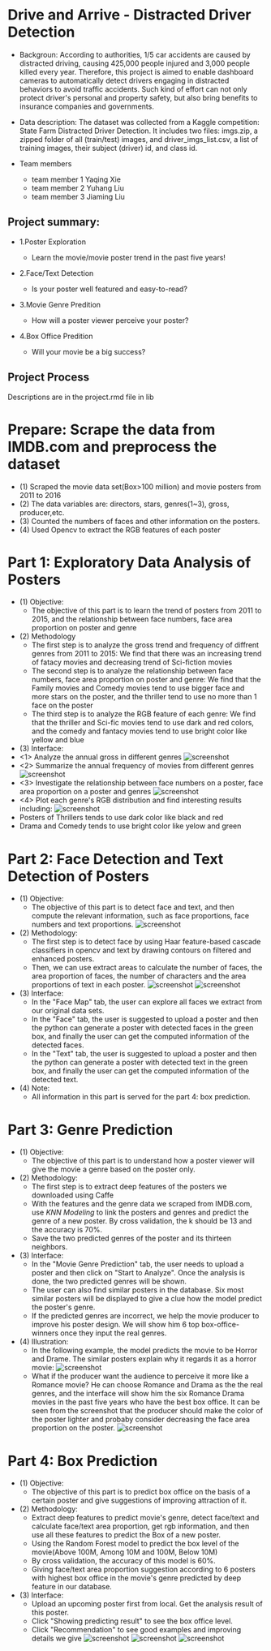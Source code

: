 
# Drive and Arrive - Distracted Driver Detection

+ Backgroun: According to authorities, 1/5 car accidents are caused by distracted driving, causing 425,000 people injured and 3,000 people killed every year. Therefore, this project is aimed to enable dashboard cameras to automatically detect drivers engaging in distracted behaviors to avoid traffic accidents. Such kind of effort can not only protect driver's personal and property safety, but also bring benefits to insurance companies and governments.

+ Data description: The dataset was collected from a Kaggle competition: State Farm Distracted Driver Detection. It includes two files: imgs.zip, a zipped folder of all (train/test) images, and driver_imgs_list.csv, a list of training images, their subject (driver) id, and class id.

+ Team members
	+ team member 1 Yaqing Xie
	+ team member 2 Yuhang Liu
	+ team member 3 Jiaming Liu

## Project summary: 
+ 1.Poster Exploration
	+ Learn the movie/movie poster trend in the past five years!

+ 2.Face/Text Detection
	+ Is your poster well featured and easy-to-read?

+ 3.Movie Genre Predition
	+ How will a poster viewer perceive your poster?

+ 4.Box Office Predition
	+ Will your movie be a big success?


## Project Process
   Descriptions are in the project.rmd file in lib
# Prepare: Scrape the data from IMDB.com and preprocess the dataset
+ (1) Scraped the movie data set(Box>100 million) and movie posters from 2011 to 2016
+ (2) The data variables are: directors, stars, genres(1~3), gross, producer,etc.
+ (3) Counted the numbers of faces and other information on the posters.
+ (4) Used Opencv to extract the RGB features of each poster

# Part 1: Exploratory Data Analysis of Posters
+ (1) Objective: 
	+ The objective of this part is to learn the trend of posters from 2011 to 2015, and the relationship between face numbers, face area proportion on poster and genre
+ (2) Methodology
	+  The first step is to analyze the gross trend and frequency of diffrent genres from 2011 to 2015:
	We find that there was an increasing trend of fatacy movies and decreasing trend of Sci-fiction movies
	+  The second step is to analyze the relationship between face numbers, face area proportion on poster and genre:
	We find that the Family movies and Comedy movies tend to use bigger face and more stars on the poster, and the thriller tend to use no more than 1 face on the poster
	+  The third step is to analyze the RGB feature of each genre:
	We find that the thriller and Sci-fic movies tend to use dark and red colors, and the comedy and fantacy movies tend to use bright color like yellow and blue
+ (3) Interface: 
+ <1> Analyze the annual gross in different genres
![screenshot](doc/cover/barplot.jpg)
+ <2> Summarize the annual frequency of movies from different genres
![screenshot](doc/cover/piechart.jpg)
+ <3> Investigate the relationship between face numbers on a poster, face area proportion on a poster and genres
![screenshot](doc/cover/bubble.jpg)
+ <4> Plot each genre's RGB distribution and find interesting results including:
![screenshot](doc/cover/rgb.jpg)
+  Posters of Thrillers tends to use dark color like black and red 
+  Drama and Comedy tends to use bright color like yelow and green


# Part 2: Face Detection and Text Detection of Posters
+ (1) Objective: 
	+ The objective of this part is to detect face and text, and then compute the relevant information, such as face proportions, face numbers and text proportions.
![screenshot](doc/cover/facemap.jpg)
+ (2) Methodology: 
	+ The first step is to detect face by using Haar feature-based cascade classifiers in opencv and text by drawing contours on filtered and enhanced posters.
	+ Then, we can use extract areas to calculate the number of faces, the area proportion of faces, the number of characters and the area proportions of text in each poster.
![screenshot](doc/cover/face_detection.jpg)
![screenshot](doc/cover/text_detection.jpg)
+ (3) Interface:
	+ In the "Face Map" tab, the user can explore all faces we extract from our original data sets.
	+ In the "Face" tab, the user is suggested to upload a poster and then the python can generate a poster with detected faces in the green box, and finally the user can get the computed information of the detected faces.
	+ In the "Text" tab, the user is suggested to upload a poster and then the python can generate a poster with detected text in the green box, and finally the user can get the computed information of the detected text.
+ (4) Note:
	+ All information in this part is served for the part 4: box prediction.


# Part 3: Genre Prediction
+ (1) Objective: 
	+ The objective of this part is to understand how a poster viewer will give the movie a genre based on the poster only. 
+ (2) Methodology:  
	+ The first step is to extract deep features of the posters we downloaded using Caffe 
	+ With the features and the genre data we scraped from IMDB.com, use _KNN Modeling_ to link the posters and genres and predict the genre of a new poster. By cross validation, the k should be 13 and the accuracy is 70%. 
	+ Save the two predicted genres of the poster and its thirteen neighbors. 
+ (3) Interface: 
	+ In the "Movie Genre Prediction" tab, the user needs to upload a poster and then click on "Start to Analyze". Once the analysis is done, the two predicted genres will be shown. 
	+ The user can also find similar posters in the database. Six most similar posters will be displayed to give a clue how the model predict the poster's genre. 
	+ If the predicted genres are incorrect, we help the movie producer to improve his poster design. We will show him 6 top box-office-winners once they input the real genres. 
+ (4) Illustration:
	+ In the following example, the model predicts the movie to be Horror and Drame. The similar posters explain why it regards it as a horror movie: 
![screenshot](doc/cover/color_revise.jpg)
	+ What if the producer want the audience to perceive it more like a Romance movie? He can choose Romance and Drama as the the real genres, and the interface will show him the six Romance Drama movies in the past five years who have the best box office. It can be seen from the screenshot that the producer should make the color of the poster lighter and probaby consider decreasing the face area proportion on the poster.
![screenshot](doc/cover/genre_prediction.jpg)


# Part 4: Box Prediction
+ (1) Objective:
	+ The objective of this part is to predict box office on the basis of a certain poster and give suggestions of improving attraction of it. 
+ (2) Methodology:
	+ Extract deep features to predict movie's genre, detect face/text and calculate face/text area proportion, get rgb information, and then use all these features to predict the Box of a new poster.
	+ Using the Random Forest model to predict the box level of the movie(Above 100M, Among 10M and 100M, Below 10M)
	+ By cross validation, the accuracy of this model is 60%.
	+ Giving face/text area proportion suggestion according to 6 posters with highest box office in the movie's genre predicted by deep feature in our database.
+ (3) Interface:
	+ Upload an upcoming poster first from local. Get the analysis result of this poster.
	+ Click "Showing predicting result" to see the box office level.
	+ Click "Recommendation" to see good examples and improving details we give
![screenshot](doc/cover/box_prediction_top.jpg)
![screenshot](doc/cover/box_prediction_middle.jpg)
![screenshot](doc/cover/box_prediction_bottom.jpg)

